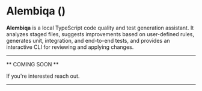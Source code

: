 # Alembiqa ()

**Alembiqa** is a local TypeScript code quality and test generation assistant. It analyzes staged files, suggests improvements based on user-defined rules, generates unit, integration, and end-to-end tests, and provides an interactive CLI for reviewing and applying changes.

---

** COMING SOON **

If you're interested reach out.

---

